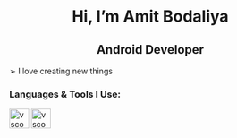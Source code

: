 <h1 align="center">Hi, I’m Amit Bodaliya</h1> 
<h2 align="center">Android Developer</h2>  
   

➢ I love creating new things<br>
 


<h3>Languages & Tools I Use:</h3> 
<p>
<img src="https://cdn.jsdelivr.net/gh/devicons/devicon/icons/java/java-original.svg" alt="vscode" width="35" height="35"/> 
<img src="https://cdn.jsdelivr.net/gh/devicons/devicon/icons/androidstudio/androidstudio-original.svg" alt="vscode" width="35" height="35"/> 
</p>
 



<!--
**AmitBodaliya/AmitBodaliya** is a ✨ _special_ ✨ repository because its `README.md` (this file) appears on your GitHub profile.

Here are some ideas to get you started:

- 🔭 I’m currently working on ...
- 🌱 I’m currently learning ...
- 👯 I’m looking to collaborate on ...
- 🤔 I’m looking for help with ...
- 💬 Ask me about ...
- 📫 How to reach me: ...
- 😄 Pronouns: ...
- ⚡ Fun fact: ...
-->
